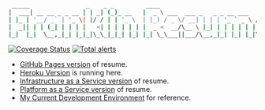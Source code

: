 ```bash
 _____                _    _ _         ____
|  ___| __ __ _ _ __ | | _| (_)_ __   |  _ \ ___  ___ _   _ _ __ ___   ___
| |_ | '__/ _` | '_ \| |/ / | | '_ \  | |_) / _ \/ __| | | | '_ ` _ \ / _ \
|  _|| | | (_| | | | |   <| | | | | | |  _ <  __/\__ \ |_| | | | | | |  __/
|_|  |_|  \__,_|_| |_|_|\_\_|_|_| |_| |_| \_\___||___/\__,_|_| |_| |_|\___|

```

[![Coverage Status](https://coveralls.io/repos/github/theDevilsVoice/franklin-resume/badge.svg?branch=master)](https://coveralls.io/github/theDevilsVoice/franklin-resume?branch=master)
[![Total alerts](https://img.shields.io/lgtm/alerts/g/theDevilsVoice/franklin-resume.svg?logo=lgtm&logoWidth=18)](https://lgtm.com/projects/g/theDevilsVoice/franklin-resume/alerts/)

- [GitHub Pages version](resume.md) of resume.
- [Heroku Version](https://franklin-resume.herokuapp.com/) is running here.
- [Infrastructure as a Service version](gcloud.html) of resume.
- [Platform as a Service version](python_flask.html) of resume.
- [My Current Development Environment](dev_env.html) for reference.
